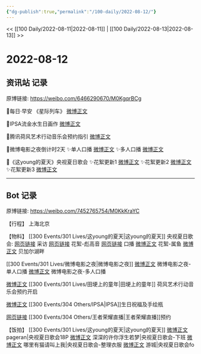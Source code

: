 ```yaml
---
{"dg-publish":true,"permalink":"/100-daily/2022-08-12/"}
---
```



<< [[100 Daily/2022-08-11\|2022-08-11]] | [[100 Daily/2022-08-13\|2022-08-13]] >>

# 2022-08-12

## 资讯站 记录

原博链接: https://weibo.com/6466290670/M0KgqrBCg

💫每日·早安 《星际列车》 [微博正文](https://m.weibo.cn/6466290670/4801589385105670)

💫IPSA流金水生日画作 [微博正文](https://m.weibo.cn/6466290670/4801669303112167)

💫腾讯荷风艺术行动音乐会预约指引 [微博正文](https://m.weibo.cn/6466290670/4801591008298391)

💫微博电影之夜倒计时2天
✨单人口播 [微博正文](https://m.weibo.cn/6466290670/4801703880168637)
✨多人口播 [微博正文](https://m.weibo.cn/6466290670/4801592161994436)

💫《这young的夏天》央视夏日歌会
✨花絮更新1 [微博正文](https://m.weibo.cn/6466290670/4801599107498216)
✨花絮更新2 [微博正文](https://m.weibo.cn/6466290670/4801599547903263)
✨花絮更新3 [微博正文](https://m.weibo.cn/6466290670/4801626495255043)

---
## Bot 记录

原博链接: https://weibo.com/7452765754/M0KkKraYC

【行程】
上海北京

【物料】
[[300 Events/301 Lives/这young的夏天\|这young的夏天]] 央视夏日歌会:
[网页链接](https://weibo.cn/sinaurl?u=https%3A%2F%2Fyspapp.cn%2FdRb) 采访
[网页链接](https://weibo.cn/sinaurl?u=https%3A%2F%2Fyspapp.cn%2FdR8) 花絮-彪高音
[网页链接](https://weibo.cn/sinaurl?u=https%3A%2F%2Fyspapp.cn%2FdEa) 口播
[微博正文](https://m.weibo.cn/7211561239/4801743994490260) 花絮-属鱼
[微博正文](https://m.weibo.cn/7211561239/4801739700832335) 贝加尔湖畔

[[300 Events/301 Lives/微博电影之夜\|微博电影之夜]]
[微博正文](https://m.weibo.cn/6224077067/4801701884728998) 微博电影之夜-单人口播
[微博正文](https://m.weibo.cn/6224077067/4801581088772580) 微博电影之夜-多人口播

[微博正文](https://m.weibo.cn/2169129705/4801581089030869) [[300 Events/301 Lives/田埂上的童年\|田埂上的童年]] 荷风艺术行动音乐会预约开启

[微博正文](https://m.weibo.cn/1851789841/4801660285093225) [[300 Events/304 Others/IPSA\|IPSA]]生日祝福及手绘瓶

[网页链接](https://weibo.cn/sinaurl?u=https%3A%2F%2Fb23.tv%2FVf23dvR) [[300 Events/304 Others/王者荣耀直播\|王者荣耀直播]]预约

【饭拍】
[[300 Events/301 Lives/这young的夏天\|这young的夏天]]
[微博正文](https://m.weibo.cn/7633014126/4801646687947769) pageran|央视夏日歌会18P
[微博正文](https://m.weibo.cn/7457511439/4801568408602535) 深深的许你浮生若梦|央视夏日歌会-下班
[微博正文](https://m.weibo.cn/5836918939/4801609534806757) 哪里有猫请叫上我|央视夏日歌会-整理衣服
[微博正文](https://m.weibo.cn/1801743981/4801422727844914) 游城|央视夏日歌会fo

